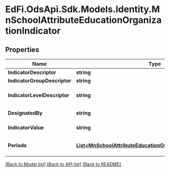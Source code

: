 # EdFi.OdsApi.Sdk.Models.Identity.MnSchoolAttributeEducationOrganizationIndicator
## Properties

Name | Type | Description | Notes
------------ | ------------- | ------------- | -------------
**IndicatorDescriptor** | **string** | The name or code for the indicator or metric. | 
**IndicatorGroupDescriptor** | **string** | The name for a group of indicators. | [optional] 
**IndicatorLevelDescriptor** | **string** | The value of the indicator or metric, as a value from a controlled vocabulary. The semantics of an empty value is \&quot;not submitted.\&quot; | [optional] 
**DesignatedBy** | **string** | The person, organization, or department that defined the metric. | [optional] 
**IndicatorValue** | **string** | The value of the indicator or metric. The semantics of an empty value is \&quot;not submitted.\&quot; | [optional] 
**Periods** | [**List&lt;MnSchoolAttributeEducationOrganizationIndicatorPeriod&gt;**](MnSchoolAttributeEducationOrganizationIndicatorPeriod.md) | An unordered collection of schoolAttributeEducationOrganizationIndicatorPeriods. The time period or as-of date for the indicator. | [optional] 

[[Back to Model list]](../README.md#documentation-for-models) [[Back to API list]](../README.md#documentation-for-api-endpoints) [[Back to README]](../README.md)

